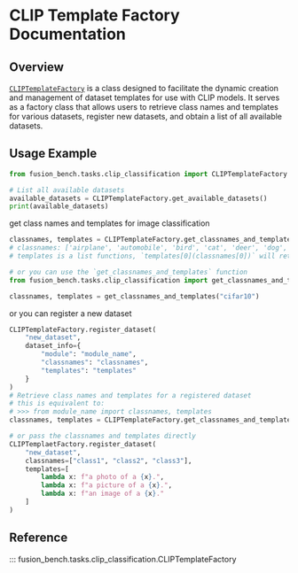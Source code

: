 # CLIP Template Factory Documentation

## Overview

[`CLIPTemplateFactory`](https://github.com/tanganke/fusion_bench/blob/main/fusion_bench/tasks/clip_classification/__init__.py) is a class designed to facilitate the dynamic creation and management of dataset templates for use with CLIP models. It serves as a factory class that allows users to retrieve class names and templates for various datasets, register new datasets, and obtain a list of all available datasets.

## Usage Example

```python
from fusion_bench.tasks.clip_classification import CLIPTemplateFactory

# List all available datasets
available_datasets = CLIPTemplateFactory.get_available_datasets()
print(available_datasets)
```

get class names and templates for image classification

```python
classnames, templates = CLIPTemplateFactory.get_classnames_and_templates("cifar10")
# classnames: ['airplane', 'automobile', 'bird', 'cat', 'deer', 'dog', 'frog', 'horse', 'ship', 'truck']
# templates is a list functions, `templates[0](classnames[0])` will return 'a photo of a airplane.'

# or you can use the `get_classnames_and_templates` function
from fusion_bench.tasks.clip_classification import get_classnames_and_templates

classnames, templates = get_classnames_and_templates("cifar10")
```

or you can register a new dataset

```python
CLIPTemplateFactory.register_dataset(
    "new_dataset",
    dataset_info={
        "module": "module_name",
        "classnames": "classnames",
        "templates": "templates"
    }
)
# Retrieve class names and templates for a registered dataset
# this is equivalent to:
# >>> from module_name import classnames, templates
classnames, templates = CLIPTemplateFactory.get_classnames_and_templates("new_dataset")

# or pass the classnames and templates directly
CLIPTemplaetFactory.register_dataset(
    "new_dataset",
    classnames=["class1", "class2", "class3"],
    templates=[
        lambda x: f"a photo of a {x}.",
        lambda x: f"a picture of a {x}.",
        lambda x: f"an image of a {x}."
    ]
)
```

## Reference

::: fusion_bench.tasks.clip_classification.CLIPTemplateFactory


